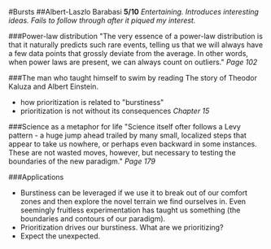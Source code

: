 #Bursts
##Albert-Laszlo Barabasi
**5/10**
_Entertaining. Introduces interesting ideas. Fails to follow through after it piqued my interest._

###Power-law distribution
"The very essence of a power-law distribution is that it naturally predicts such rare events, telling us that we will always have a few data points that grossly deviate from the average. In other words, when power laws are present, we can always count on outliers."
_Page 102_

###The man who taught himself to swim by reading
The story of Theodor Kaluza and Albert Einstein.
- how prioritization is related to "burstiness"
- prioritization is not without its consequences
_Chapter 15_

###Science as a metaphor for life
"Science itself ofter follows a Levy pattern - a huge jump ahead trailed by many small, localized steps that appear to take us nowhere, or perhaps even backward in some instances. These are not wasted moves, however, but necessary to testing the boundaries of the new paradigm."
_Page 179_

###Applications
- Burstiness can be leveraged if we use it to break out of our comfort zones and then explore the novel terrain we find ourselves in. Even seemingly fruitless experimentation has taught us something (the boundaries and contours of our paradigm).
- Prioritization drives our burstiness. What are we prioritizing?
- Expect the unexpected.